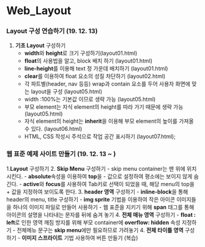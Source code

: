 # Web_Layout
 


### Layout 구성 연습하기 (19. 12. 13)

1. **기초 Layout** 구성하기 
    - **width**와 **height**로 크기 구성하기(layout01.html)
    - **float**의 사용법을 알고, block 배치 하기 (layout01.html)
    - **line-height**를 이용해 text 정 가운데 배치하기 (layout01.html)
    - **clear**를 이용하여 float 요소의 성질 차단하기 (layout02.html)
    - 각 파트별(header, nav 등등) wrap과 contain 요소를 두어 사용자 화면에 맞는 layout을 구성 (layout05.html)
    - width :100%는 기본값 이므로 생략 가능 (layout05.html)
    - 부모 element는 자식 element의 height를 따라 가기 때문에 생략 가능 (layout05.html)
    - 자식 element의 height는 **inherit**을 이용해 부모 element의 높이를 가져올 수 있다. (layout06.html)
    - HTML, CSS 작성시 주석으로 작업 공간 표시하기 (layout07.html);

### 웹 표준 예제 사이트 만들기 (19. 12. 13 ~ )

1.**Layout** 구성하기
2. **Skip Menu** 구성하기
    - skip menu container는 맨 위에 위치 시킨다.
    - **absolute**속성을 이용하여 **top**을 - 값으로 설정하여 평소에는 보이지 않게 숨긴다.
    - **active**와 **focus**를 사용하여 Tab키로 선택이 되었을 때, 해당 menu의 top을 + 값을 지정하여 보이도록 한다.
3. **header 영역** 구성하기
    - **inline-block**을 통해 header의 menu, title 구성하기
    - **img sprite** 기법을 이용하여 작은 아이콘 이미지들을 하나의 이미지 파일로 만들어 사용하기
    - 웹 표준을 지키기 위해 **span** 태그를 통해 아이콘의 설명을 나타내는 문자를 뒤에 숨겨 놓기
4. **전체 매뉴 영역** 구성하기
    - **float : left**로 인한 영역 깨짐 방지를 위해 부모 container에 **overflow: hidden** 속성 지정하기
    - 전체메뉴 문구는 **skip menu**에만 필요하므로 가려놓기
4. **전체 타이틀 영역** 구성하기
    - **이미지 스프라이트** 기법 사용하여 버튼 만들기 (복습)
